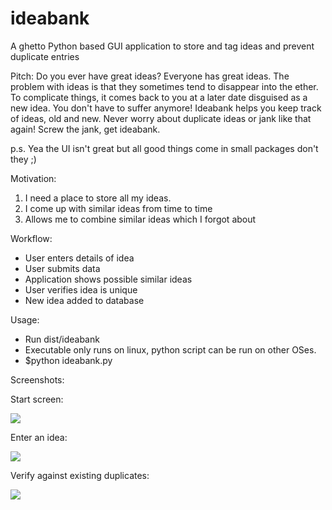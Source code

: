 ideabank
========

A ghetto Python based GUI application to store and tag ideas and prevent duplicate entries

Pitch:
Do you ever have great ideas? Everyone has great ideas. The problem with ideas is that they sometimes tend to disappear into the ether. To complicate things, it comes back to you at a later date disguised as a new idea. 
You don't have to suffer anymore! Ideabank helps you keep track of ideas, old and new. Never worry about duplicate ideas or jank like that again! Screw the jank, get ideabank.

p.s. Yea the UI isn't great but all good things come in small packages don't they ;)

Motivation:

1. I need a place to store all my ideas.
2. I come up with similar ideas from time to time
3. Allows me to combine similar ideas which I forgot about

Workflow:

- User enters details of idea
- User submits data
- Application shows possible similar ideas
- User verifies idea is unique
- New idea added to database


Usage:

- Run dist/ideabank
- Executable only runs on linux, python script can be run on other OSes.
- $python ideabank.py

Screenshots:

Start screen:

![](https://raw.github.com/anubhavashok/ideabank/master/images/idea.png)

Enter an idea:

![](https://raw.github.com/anubhavashok/ideabank/master/images/start.png)

Verify against existing duplicates:

![](https://raw.github.com/anubhavashok/ideabank/master/images/duplicate.png)
